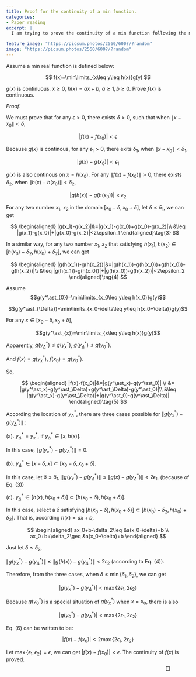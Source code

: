 ```yaml
---
title: Proof for the continuity of a min function.
categories:
- Paper reading
excerpt: |
  I am trying to prove the continuity of a min function following the mathematical definition.

feature_image: "https://picsum.photos/2560/600?/?random"
image: "https://picsum.photos/2560/600?/?random"
---
```


Assume a min real function is defined below:

$$
f(x)=\min\limits_{x\leq y\leq h(x)}g(y)
$$

$g(x)$ is continuous. $x\geq 0$, $h(x)=ax+b$, $a\geq 1, b\geq 0$. Prove $f(x)$ is continuous.


$\textit{Proof}.$

<!-- For any $x_0$, there are two cases according to whether $f(x_0)=g(x_0)$.

1. $f(x_0)=g(x_0)$

Because $g(x)$ is continuous. For $x\in[x_0-\delta, x_0+\delta]$, $|g(x)-g(x_0)|<\epsilon$. And by the definition of $f(x)$, $f(x)\leq g(x)$.

   $$|f(x)-f(x_0)|=|f(x)-g(x_0)|\leq |g(x)-g(x_0)|<\epsilon$$


2. $f(x_0)\neq g(x_0)$

There must exist $s$, $x_0\leq s\leq h(x_0)$, such that $f(s)=g(x_0)$. Let $\delta=s-x_0$ -->


We must prove that for any $\epsilon>0$, there exists $\delta>0$, such that when $\|x-x_0\|<\delta$,

$$|f(x)-f(x_0)|<\epsilon$$

Because $g(x)$ is continous, for any $\epsilon_1>0$, there exits $\delta_1$, when $\|x-x_0\|<\delta_1$,

$$|g(x)-g(x_0)|<\epsilon_1\tag{1}$$

<!-- Because $h(x)$ is linear, it is also continuous. For any $\epsilon_2>0$, there exists $\delta_2$, when $|x-x_0|<\delta_2$,

$$|h(x)-h(x_0)|<\epsilon_2\tag{2}$$ -->

$g(x)$ is also continous on $x=h(x_0)$. For any $\|f(x)-f(x_0)\|>0$, there exists $\delta_2$, when $\|h(x)-h(x_0)\|<\delta_2$,

$$|g(h(x))-g(h(x_0))|<\epsilon_2\tag{2}$$

For any two number $x_1$, $x_2$ in the domain $[x_0-\delta, x_0+\delta]$, let $\delta\leq \delta_1$, we can get

$$
\begin{aligned}
|g(x_1)-g(x_2)|&=|g(x_1)-g(x_0)+g(x_0)-g(x_2)|\\
&\leq |g(x_1)-g(x_0)|+|g(x_0)-g(x_2)|<2\epsilon_1
\end{aligned}\tag{3}
$$

<!-- In a similar way, for any two number $x_1$, $x_2$ in the domain $[x_0-\delta, x_0+\delta]$, we can get

$$
\begin{aligned}
|h(x_1)-h(x_2)|&=|h(x_1)-h(x_0)+h(x_0)-h(x_2)|\\
&\leq |h(x_1)-h(x_0)|+|h(x_0)-h(x_2)|<2\epsilon_2
\end{aligned}\tag{5}
$$ -->

In a similar way, for any two number $x_1$, $x_2$ that satisfying $h(x_1), h(x_2)\in [h(x_0)-\delta_2, h(x_0)+\delta_2]$, we can get

$$
\begin{aligned}
|g(h(x_1))-g(h(x_2))|&=|g(h(x_1))-g(h(x_0))+g(h(x_0))-g(h(x_2))|\\
&\leq |g(h(x_1))-g(h(x_0))|+|g(h(x_0))-g(h(x_2))|<2\epsilon_2
\end{aligned}\tag{4}
$$

<!-- Specially, for any two number $x_1$, $x_2$ in the domain $[x_0-\delta, x_0+\delta]$,

$$|g(x_1)-g(x_2)|<2\epsilon\tag{1}$$

We can also get

$$|h(x+\delta)-h(x)|<2\epsilon\tag{2}$$

Because $h(x)$ is linear, without losss of generallity, we asssume $h(x)=ax+b$,

$$|g(h(x+\delta))-g(h(x))|=|g(ax+b+a\delta)-g(ax+b)|<2a\epsilon\tag{3}$$ -->

Assume
$$g(y^\ast_{0})=\min\limits_{x_0\leq y\leq h(x_0)}g(y)$$

$$g(y^\ast_{\Delta})=\min\limits_{x_0-\delta\leq y\leq h(x_0+\delta)}g(y)$$

For any $x\in [x_0-\delta, x_0+\delta]$,

$$g(y^\ast_{x})=\min\limits_{x\leq y\leq h(x)}g(y)$$

Apparently, $g(y^\ast_{\Delta})\leq g(y^\ast_{x})$, $g(y^\ast_{\Delta})\leq g(y^\ast_0)$.

And $f(x)=g(y^\ast_x)$, $f(x_0)=g(y^\ast_0)$.

So,

$$
\begin{aligned}
|f(x)-f(x_0)|&=|g(y^\ast_x)-g(y^\ast_0)| \\
&= |g(y^\ast_x)-g(y^\ast_\Delta)+g(y^\ast_\Delta)-g(y^\ast_0)|\\
&\leq |g(y^\ast_x)-g(y^\ast_\Delta)|+|g(y^\ast_0)-g(y^\ast_\Delta)|
\end{aligned}\tag{5}
$$


According the location of $y^\ast_\Delta$, there are three cases possible for $\| g(y^\ast_x)-g(y^\ast_\Delta) \|$ :

(a).  $y^\ast_\Delta= y^\ast_x$, if $y^\ast_\Delta\in [x, h(x)]$.

In this case, $\| g(y^\ast_x)-g(y^\ast_\Delta) \|=0$.

(b). $y^\ast_\Delta\in [x-\delta, x]\subset [x_0-\delta, x_0+\delta]$.

In this case, let $\delta\leq \delta_1$, $\| g(y^\ast_x)-g(y^\ast_\Delta) \|\leq \| g(x)-g(y^\ast_\Delta) \|<2\epsilon_1$. (because of Eq. (3))

(c). $y^\ast_\Delta\in [h(x), h(x_0+\delta)]\subset [h(x_0-\delta), h(x_0+\delta)]$.

In this case, select a $\delta$ satisfying $[h(x_0-\delta), h(x_0+\delta)]\subset [h(x_0)-\delta_2, h(x_0)+\delta_2]$. That is, according $h(x)=ax+b$,

$$
\begin{aligned}
ax_0+b-\delta_2\leq &a(x_0-\delta)+b \\
ax_0+b+\delta_2\geq &a(x_0+\delta)+b
\end{aligned}
$$

Just let $\delta\leq \delta_2$,

<!-- becase $|h(x+\delta)-h(x)|<2\epsilon$,
$$y^\ast_\Delta\in [h(x), h(x+\delta)]\subset [h(x), h(x)+2\epsilon]$$. -->

$\| g(y^\ast_x)-g(y^\ast_\Delta) \|\leq \| g(h(x))-g(y^\ast_\Delta) \|<2\epsilon_2$ (according to Eq. (4)).

Therefore, from the three cases, when $\delta\leq\min\{\delta_1, \delta_2\}$, we can get

$$| g(y^\ast_x)-g(y^\ast_\Delta) |<\max\{2\epsilon_1, 2\epsilon_2\}$$

Because $g(y^\ast_0)$ is a special situation of $g(y^\ast_x)$ when $x=x_0$, there is also

$$|g(y^\ast_0)-g(y^\ast_\Delta)|<\max\{2\epsilon_1, 2\epsilon_2\}$$

Eq. (6) can be written to be:

$$|f(x)-f(x_0)|<2\max\{2\epsilon_1, 2\epsilon_2\}$$

Let $\max\{\epsilon_1, \epsilon_2\}=\epsilon$, we can get $|f(x)-f(x_0)|<\epsilon$. The continuity of $f(x)$ is proved.
$$\hspace{300pt}\Box$$
